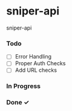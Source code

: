# sniper-api
sniper-api

### Todo

- [ ] Error Handling 
- [ ] Proper Auth Checks
- [ ] Add URL checks

### In Progress



### Done ✓
